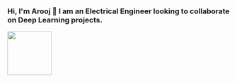 ### Hi, I'm Arooj 👋 I am an Electrical Engineer looking to collaborate on Deep Learning projects. <div id="header" align="center">
  <img src="https://media.giphy.com/media/1sgetPM00wWqJpVUTl/giphy.gif" width="100"/>
</div>



